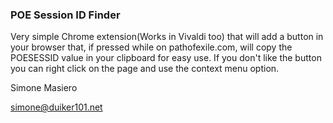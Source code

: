 ### POE Session ID Finder ###

Very simple Chrome extension(Works in Vivaldi too) that will add a button in your browser that, if pressed while on pathofexile.com, will copy the POESESSID value in your clipboard for easy use.
If you don't like the button you can right click on the page and use the context menu option.


Simone Masiero

simone@duiker101.net